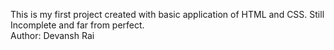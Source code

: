 This is my first project created with basic application of HTML and CSS. Still Incomplete and far from perfect.
<br>
Author: Devansh Rai
